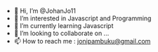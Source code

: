 - 👋 Hi, I’m @JohanJo11
- 👀 I’m interested in Javascript and Programming
- 🌱 I’m currently learning Javascript
- 💞️ I’m looking to collaborate on ...
- 📫 How to reach me : jonipambuku@gmail.com

<!---
JohanJo11/JohanJo11 is a ✨ special ✨ repository because its `README.md` (this file) appears on your GitHub profile.
You can click the Preview link to take a look at your changes.
--->
